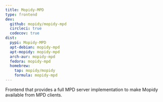 ```yaml
---
title: Mopidy-MPD
type: frontend
dev:
  github: mopidy/mopidy-mpd
  circleci: true
  codecov: true
dist:
  pypi: Mopidy-MPD
  apt-debian: mopidy-mpd
  apt-mopidy: mopidy-mpd
  arch-aur: mopidy-mpd
  fedora: mopidy-mpd
  homebrew:
    tap: mopidy/mopidy
    formula: mopidy-mpd
---
```


Frontend that provides a full MPD server implementation
to make Mopidy available from MPD clients.
